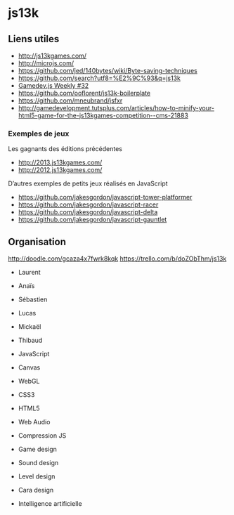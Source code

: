 js13k
=====

## Liens utiles

- http://js13kgames.com/
- http://microjs.com/
- https://github.com/jed/140bytes/wiki/Byte-saving-techniques
- https://github.com/search?utf8=%E2%9C%93&q=js13k
- [Gamedev.js Weekly #32](http://us3.campaign-archive1.com/?u=4ad274b490aa6da8c2d29b775&id=420c29d9c5&e=83ce35cb21)
- https://github.com/ooflorent/js13k-boilerplate
- https://github.com/mneubrand/jsfxr
- http://gamedevelopment.tutsplus.com/articles/how-to-minify-your-html5-game-for-the-js13kgames-competition--cms-21883

### Exemples de jeux

Les gagnants des éditions précédentes

+ http://2013.js13kgames.com/
+ http://2012.js13kgames.com/

D’autres exemples de petits jeux réalisés en JavaScript

+ https://github.com/jakesgordon/javascript-tower-platformer
+ https://github.com/jakesgordon/javascript-racer
+ https://github.com/jakesgordon/javascript-delta
+ https://github.com/jakesgordon/javascript-gauntlet

## Organisation

http://doodle.com/gcaza4x7fwrk8kqk
https://trello.com/b/doZObThm/js13k

- Laurent
- Anaïs
- Sébastien
- Lucas
- Mickaël
- Thibaud

- JavaScript
- Canvas
- WebGL
- CSS3
- HTML5
- Web Audio
- Compression JS
- Game design
- Sound design
- Level design
- Cara design
- Intelligence artificielle

